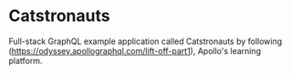 # Catstronauts

Full-stack GraphQL example application called Catstronauts by following (https://odyssey.apollographql.com/lift-off-part1), Apollo's learning platform.
